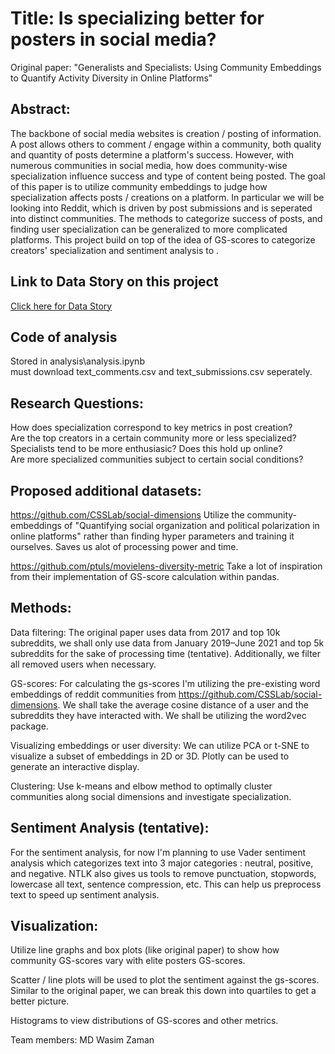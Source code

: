 # Title: Is specializing better for posters in social media?

Original paper: "Generalists and Specialists: Using Community Embeddings to Quantify Activity Diversity in Online Platforms"

## Abstract: 

The backbone of social media websites is creation / posting of information. A post allows others to comment / engage within a community, both quality and quantity of posts determine a platform's success.
However, with numerous communities in social media, how does community-wise specialization influence success and type of content being posted. The goal of this paper is to utilize community embeddings to judge how specialization affects posts / creations on a platform. In particular we will be looking into Reddit, which is driven by post submissions and is seperated into distinct communities. The methods to categorize success of posts, and finding user specialization can be generalized to more complicated platforms. This project build on top of the idea of GS-scores to categorize creators' specialization and sentiment analysis to .
## Link to Data Story on this project
[Click here for Data Story](https://bit.ly/4853pUM)

## Code of analysis

Stored in analysis\analysis.ipynb \
must download text_comments.csv and text_submissions.csv seperately.

## Research Questions:

How does specialization correspond to key metrics in post creation? \
Are the top creators in a certain community more or less specialized? \
Specialists tend to be more enthusiasic? Does this hold up online? \
Are more specialized communities subject to certain social conditions? 


## Proposed additional datasets:

https://github.com/CSSLab/social-dimensions
Utilize the community-embeddings of "Quantifying social organization and political polarization in online platforms" rather than finding hyper parameters and training it ourselves.
Saves us alot of processing power and time.

https://github.com/ptuls/movielens-diversity-metric
Take a lot of inspiration from their implementation of GS-score calculation within pandas.

## Methods:
Data filtering:
The original paper uses data from 2017 and top 10k subreddits, we shall only use data from January 2019–June 2021 and top 5k subreddits for the sake of processing time (tentative). Additionally, we filter all removed users when necessary.

GS-scores:
For calculating the gs-scores I'm utilizing the pre-existing word embeddings of reddit communities from https://github.com/CSSLab/social-dimensions. We shall take the average cosine distance of a user and the subreddits they have interacted with. We shall be utilizing the word2vec package.

Visualizing embeddings or user diversity:
We can utilize PCA or t-SNE to visualize a subset of embeddings in 2D or 3D. Plotly can be used to generate an interactive display.

Clustering:
Use k-means and elbow method to optimally cluster communities along social dimensions and investigate specialization.

## Sentiment Analysis (tentative):
For the sentiment analysis, for now I'm planning to use Vader sentiment analysis which categorizes text into 3 major categories : neutral, positive, and negative.
NTLK also gives us tools to remove punctuation, stopwords, lowercase all text, sentence compression, etc.
This can help us preprocess text to speed up sentiment analysis.

## Visualization:
Utilize line graphs and box plots (like original paper) to show how community GS-scores vary with elite posters GS-scores.

Scatter / line plots will be used to plot the sentiment against the gs-scores. Similar to the original paper, we can break this down into quartiles to get a better picture.

Histograms to view distributions of GS-scores and other metrics.

Team members:
MD Wasim Zaman

